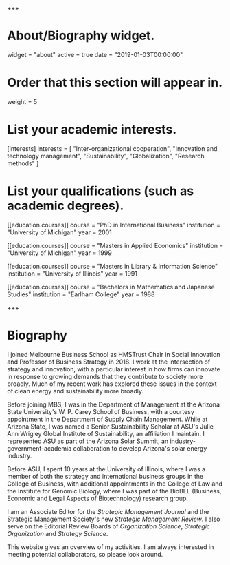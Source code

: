 +++
# About/Biography widget.
widget = "about"
active = true
date = "2019-01-03T00:00:00"

# Order that this section will appear in.
weight = 5

# List your academic interests.
[interests]
  interests = [
    "Inter-organizational cooperation",
    "Innovation and technology management",
	"Sustainability",
	"Globalization",
	"Research methods"
   ]

# List your qualifications (such as academic degrees).
[[education.courses]]
  course = "PhD in International Business"
  institution = "University of Michigan"
  year = 2001

[[education.courses]]
  course = "Masters in Applied Economics"
  institution = "University of Michigan"
  year = 1999

[[education.courses]]
  course = "Masters in Library & Information Science"
  institution = "University of Illinois"
  year = 1991

[[education.courses]]
  course = "Bachelors in Mathematics and Japanese Studies"
  institution = "Earlham College"
  year = 1988


+++

# Biography

I joined Melbourne Business School as HMSTrust Chair in Social Innovation and Professor of Business Strategy in 2018. I work at the intersection of strategy and innovation, with a particular interest in how firms can innovate in response to growing demands that they contribute to society more broadly.  Much of my recent work has explored these issues in the context of clean energy and sustainability more broadly. 

Before joining MBS, I was in the Department of Management at the Arizona State University's W. P. Carey School of Business, with a courtesy appointment in the Department of Supply Chain Management. While at Arizona State, I was named a Senior Sustainability Scholar at ASU's Julie Ann Wrigley Global Institute of Sustainability, an affiliation I maintain. I represented ASU as part of the Arizona Solar Summit, an industry-government-academia collaboration to develop Arizona's solar energy industry.

Before ASU, I spent 10 years at the University of Illinois, where I was a member of both the strategy and international business groups in the College of Business, with additional appointments in the College of Law and the Institute for Genomic Biology, where I was part of the BioBEL (Business, Economic and Legal Aspects of Biotechnology) research group.

I am an Associate Editor for the _Strategic Management Journal_ and the Strategic Management Society's new _Strategic Management Review_. I also serve on the Editorial Review Boards of _Organization Science_, _Strategic Organization_ and _Strategy Science_.

This website gives an overview of my activities. I am always interested in meeting potential collaborators, so please look around.